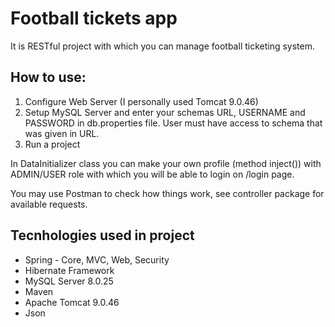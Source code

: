 # Football tickets app
It is RESTful project with which you can manage football ticketing system.

## How to use:
1. Configure Web Server (I personally used Tomcat 9.0.46)
2. Setup MySQL Server and enter your schemas URL, USERNAME and PASSWORD in db.properties file. User must have access to schema that was given in URL.
3. Run a project

In DataInitializer class you can make your own profile (method inject()) with ADMIN/USER role with which you will be able to login on /login page.

You may use Postman to check how things work, see controller package for available requests.

## Tecnhologies used in project
- Spring - Core, MVC, Web, Security
- Hibernate Framework
- MySQL Server 8.0.25
- Maven
- Apache Tomcat 9.0.46
- Json
